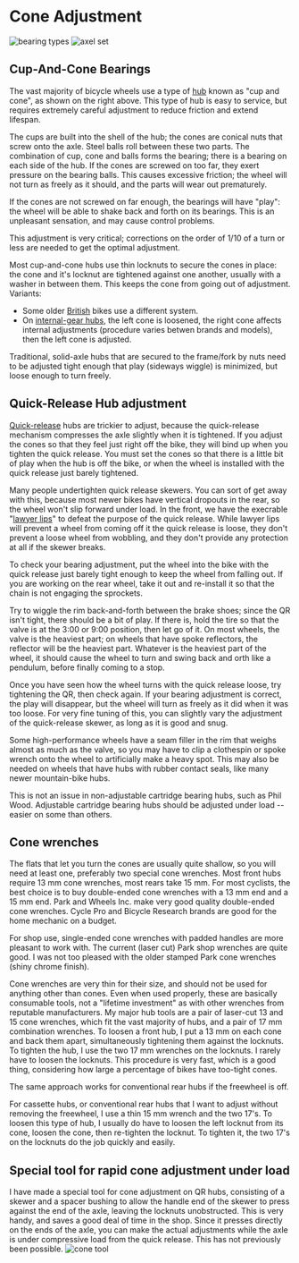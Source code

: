Cone Adjustment
===
![bearing types](https://github.com/livhaas/sheldon.md/blob/master/content/img/bearing_types400-270.gif)
![axel set](https://github.com/livhaas/sheldon.md/blob/master/content/img/axle-set.jpg)


Cup-And-Cone Bearings
---
The vast majority of bicycle wheels use a type of [hub](http://sheldonbrown.com/gloss_ho-z.html#hub) known as "cup and cone", as shown on the right above. This type of hub is easy to service, but requires extremely careful adjustment to reduce friction and extend lifespan.

The cups are built into the shell of the hub; the cones are conical nuts that screw onto the axle. Steel balls roll between these two parts. The combination of cup, cone and balls forms the bearing; there is a bearing on each side of the hub.
If the cones are screwed on too far, they exert pressure on the bearing balls. This causes excessive friction; the wheel will not turn as freely as it should, and the parts will wear out prematurely.

If the cones are not screwed on far enough, the bearings will have "play": the wheel will be able to shake back and forth on its bearings. This is an unpleasant sensation, and may cause control problems.

This adjustment is very critical; corrections on the order of 1/10 of a turn or less are needed to get the optimal adjustment.

Most cup-and-cone hubs use thin locknuts to secure the cones in place: the cone and it's locknut are tightened against one another, usually with a washer in between them. This keeps the cone from going out of adjustment. Variants:
- Some older [British](http://sheldonbrown.com/english-3.html#fronthub) bikes use a different system.
- On [internal-gear hubs](http://sheldonbrown.com/internal-gears.html), the left cone is loosened, the right cone affects internal adjustments (procedure varies betwen brands and models), then the left cone is adjusted.

Traditional, solid-axle hubs that are secured to the frame/fork by nuts need to be adjusted tight enough that play (sideways wiggle) is minimized, but loose enough to turn freely.

Quick-Release Hub adjustment
---
[Quick-release](http://sheldonbrown.com/gloss_q.html#quick) hubs are trickier to adjust, because the quick-release mechanism compresses the axle slightly when it is tightened. If you adjust the cones so that they feel just right off the bike, they will bind up when you tighten the quick release. You must set the cones so that there is a little bit of play when the hub is off the bike, or when the wheel is installed with the quick release just barely tightened.

Many people undertighten quick release skewers. You can sort of get away with this, because most newer bikes have vertical dropouts in the rear, so the wheel won't slip forward under load. In the front, we have the execrable "[lawyer lips](http://sheldonbrown.com/gloss_l.html#lawyer)" to defeat the purpose of the quick release. While lawyer lips will prevent a wheel from coming off it the quick release is loose, they don't prevent a loose wheel from wobbling, and they don't provide any protection at all if the skewer breaks.

To check your bearing adjustment, put the wheel into the bike with the quick release just barely tight enough to keep the wheel from falling out. If you are working on the rear wheel, take it out and re-install it so that the chain is not engaging the sprockets.

Try to wiggle the rim back-and-forth between the brake shoes; since the QR isn't tight, there should be a bit of play. If there is, hold the tire so that the valve is at the 3:00 or 9:00 position, then let go of it. On most wheels, the valve is the heaviest part; on wheels that have spoke reflectors, the reflector will be the heaviest part. Whatever is the heaviest part of the wheel, it should cause the wheel to turn and swing back and orth like a pendulum, before finally coming to a stop.

Once you have seen how the wheel turns with the quick release loose, try tightening the QR, then check again. If your bearing adjustment is correct, the play will disappear, but the wheel will turn as freely as it did when it was too loose. For very fine tuning of this, you can slightly vary the adjustment of the quick-release skewer, as long as it is good and snug.

Some high-performance wheels have a seam filler in the rim that weighs almost as much as the valve, so you may have to clip a clothespin or spoke wrench onto the wheel to artificially make a heavy spot. This may also be needed on wheels that have hubs with rubber contact seals, like many newer mountain-bike hubs.

This is not an issue in non-adjustable cartridge bearing hubs, such as Phil Wood. Adjustable cartridge bearing hubs should be adjusted under load -- easier on some than others.

Cone wrenches
---
The flats that let you turn the cones are usually quite shallow, so you will need at least one, preferably two special cone wrenches. Most front hubs require 13 mm cone wrenches, most rears take 15 mm. For most cyclists, the best choice is to buy double-ended cone wrenches with a 13 mm end and a 15 mm end. Park and Wheels Inc. make very good quality double-ended cone wrenches. Cycle Pro and Bicycle Research brands are good for the home mechanic on a budget.

For shop use, single-ended cone wrenches with padded handles are more pleasant to work with. The current (laser cut) Park shop wrenches are quite good. I was not too pleased with the older stamped Park cone wrenches (shiny chrome finish).

Cone wrenches are very thin for their size, and should not be used for anything other than cones. Even when used properly, these are basically consumable tools, not a "lifetime investment" as with other wrenches from reputable manufacturers. My major hub tools are a pair of laser-cut 13 and 15 cone wrenches, which fit the vast majority of hubs, and a pair of 17 mm combination wrenches. To loosen a front hub, I put a 13 mm on each cone and back them apart, simultaneously tightening them against the locknuts. To tighten the hub, I use the two 17 mm wrenches on the locknuts. I rarely have to loosen the locknuts. This procedure is very fast, which is a good thing, considering how large a percentage of bikes have too-tight cones.

The same approach works for conventional rear hubs if the freewheel is off.

For cassette hubs, or conventional rear hubs that I want to adjust without removing the freewheel, I use a thin 15 mm wrench and the two 17's.
To loosen this type of hub, I usually do have to loosen the left locknut from its cone, loosen the cone, then re-tighten the locknut. To tighten it, the two 17's on the locknuts do the job quickly and easily.

Special tool for rapid cone adjustment under load
---
I have made a special tool for cone adjustment on QR hubs, consisting of a skewer and a spacer bushing to allow the handle end of the skewer to press against the end of the axle, leaving the locknuts unobstructed. This is very handy, and saves a good deal of time in the shop. Since it presses directly on the ends of the axle, you can make the actual adjustments while the axle is under compressive load from the quick release. This has not previously been possible.
![cone tool](https://github.com/livhaas/sheldon.md/blob/master/content/img/cone_tool.gif)